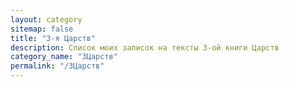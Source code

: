 ```yaml
---
layout: category
sitemap: false
title: "3-я Царств"
description: Список моих записок на тексты 3-ой книги Царств
category_name: "3Царств"
permalink: "/3Царств"
---
```

